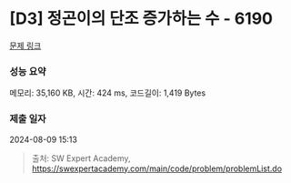 # [D3] 정곤이의 단조 증가하는 수 - 6190 

[문제 링크](https://swexpertacademy.com/main/code/problem/problemDetail.do?contestProbId=AWcPjEuKAFgDFAU4) 

### 성능 요약

메모리: 35,160 KB, 시간: 424 ms, 코드길이: 1,419 Bytes

### 제출 일자

2024-08-09 15:13



> 출처: SW Expert Academy, https://swexpertacademy.com/main/code/problem/problemList.do